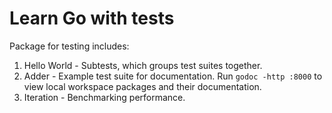 # Learn Go with tests

Package for testing includes:
1. Hello World - Subtests, which groups test suites together.
2. Adder - Example test suite for documentation. Run `godoc -http :8000` to view local workspace packages and their documentation.
3. Iteration - Benchmarking performance.
